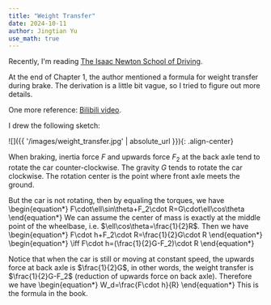 ```yaml
---
title: "Weight Transfer"
date: 2024-10-11
author: Jingtian Yu
use_math: true
---
```


Recently, I'm reading [The Isaac Newton School of Driving](https://www.press.jhu.edu/books/title/2673/isaac-newton-school-driving).

At the end of Chapter 1, the author mentioned a formula for weight transfer during brake. The derivation is a little bit vague, so I tried to figure out more details.

One more reference: [Bilibili video](https://www.bilibili.com/video/BV1i3411J7K4/).

I drew the following sketch:

![]({{ '/images/weight_transfer.jpg' | absolute_url }}){: .align-center}

When braking, inertia force $F$ and upwards force $F_2$ at the back axle tend to rotate the car counter-clockwise. The gravity $G$ tends to rotate the car clockwise. The rotation center is the point where front axle meets the ground.

But the car is not rotating, then by equaling the torques, we have
\begin{equation\*}
   F\cdot\ell\sin\theta+F_2\cdot R=G\cdot\ell\cos\theta
\end{equation\*}
We can assume the center of mass is exactly at the middle point of the wheelbase, i.e. $\ell\cos\theta=\frac{1}{2}R$. Then we have
\begin{equation\*}
   F\cdot h+F_2\cdot R=\frac{1}{2}G\cdot R
\end{equation\*}
\begin{equation\*}
   \iff F\cdot h=(\frac{1}{2}G-F_2)\cdot R
\end{equation\*}

Notice that when the car is still or moving at constant speed, the upwards force at back axle is $\frac{1}{2}G$, in other words, the weight transfer is $\frac{1}{2}G-F_2$ (reduction of upwards force on back axle). Therefore we have
\begin{equation\*}
   W_d=\frac{F\cdot h}{R}
\end{equation\*}
This is the formula in the book.